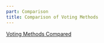 ```yaml
---
part: Comparison
title: Comparison of Voting Methods
---
```


[Voting Methods Compared](https://siv.org/compare)
